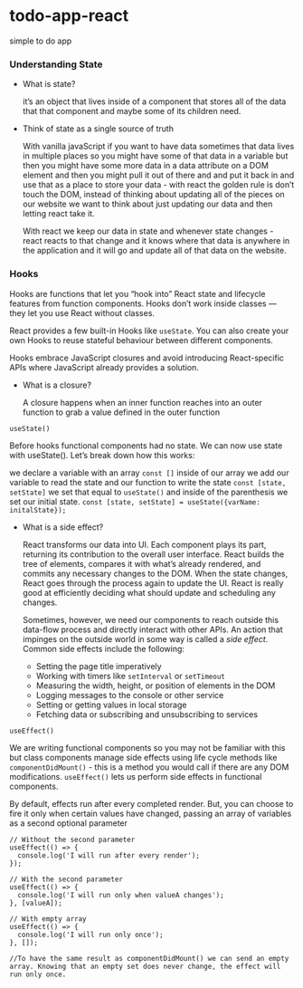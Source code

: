 # todo-app-react
simple to do app

### Understanding State

- What is state?
    
     it’s an object that lives inside of a component that stores all of the data that that component and maybe some of its children need. 
    
- Think of state as a single source of truth
    
    With vanilla javaScript if you want to have data sometimes that data lives in multiple places so you might have some of that data in a variable but then you might have some more data in a data attribute on a DOM element and then you might pull it out of there and and put it back in and use that as a place to store your data -  with react the golden rule is don’t touch the DOM, instead of thinking about updating all of the pieces on our website we want to think about just updating our data and then letting react take it. 
    
    With react we keep our data in state and whenever state changes - react reacts to that change and it knows where that data is anywhere in the application and it will go and update all of that data on the website. 
    

### Hooks

Hooks are functions that let you “hook into” React state and lifecycle features from function components. Hooks don’t work inside classes — they let you use React without classes. 

React provides a few built-in Hooks like `useState`. You can also create your own Hooks to reuse stateful behaviour between different components.

Hooks embrace JavaScript closures and avoid introducing React-specific APIs where JavaScript already provides a solution.

- What is a closure?
    
    A closure happens when an inner function reaches into an outer function to grab a value defined in the outer function
    

`useState()`

Before hooks functional components had no state. We can now use state with useState(). Let’s break down how this works: 

we declare a variable with an array `const []` inside of our array we add our variable to read the state and our function to write the state `const [state, setState]` we set that equal to `useState()` and inside of the parenthesis we set our initial state. `const [state, setState] = useState({varName: initalState});`

- What is a side effect?
    
    React transforms our data into UI. Each component plays its part, returning its contribution to the overall user interface. React builds the tree of elements, compares it with what’s already rendered, and commits any necessary changes to the DOM. When the state changes, React goes through the process again to update the UI. React is really good at efficiently deciding what should update and scheduling any changes.
    
    Sometimes, however, we need our components to reach outside this data-flow process and directly interact with other APIs. An action that impinges on the outside world in some way is called a *side effect*. Common side effects include the following:
    
    - Setting the page title imperatively
    - Working with timers like `setInterval` or `setTimeout`
    - Measuring the width, height, or position of elements in the DOM
    - Logging messages to the console or other service
    - Setting or getting values in local storage
    - Fetching data or subscribing and unsubscribing to services
    

`useEffect()`

We are writing functional components so you may not be familiar with this but class components manage side effects using life cycle methods like `componentDidMount()` - this is a method you would call if there are any DOM modifications. `useEffect()` lets us perform side effects in functional components. 

By default, effects run after every completed render. But, you can choose to fire it only when certain values have changed, passing an array of variables as a second optional parameter

```
// Without the second parameter
useEffect(() => {
  console.log('I will run after every render');
});

// With the second parameter
useEffect(() => {
  console.log('I will run only when valueA changes');
}, [valueA]);

// With empty array
useEffect(() => {
  console.log('I will run only once');
}, []);

//To have the same result as componentDidMount() we can send an empty array. Knowing that an empty set does never change, the effect will run only once.
```
